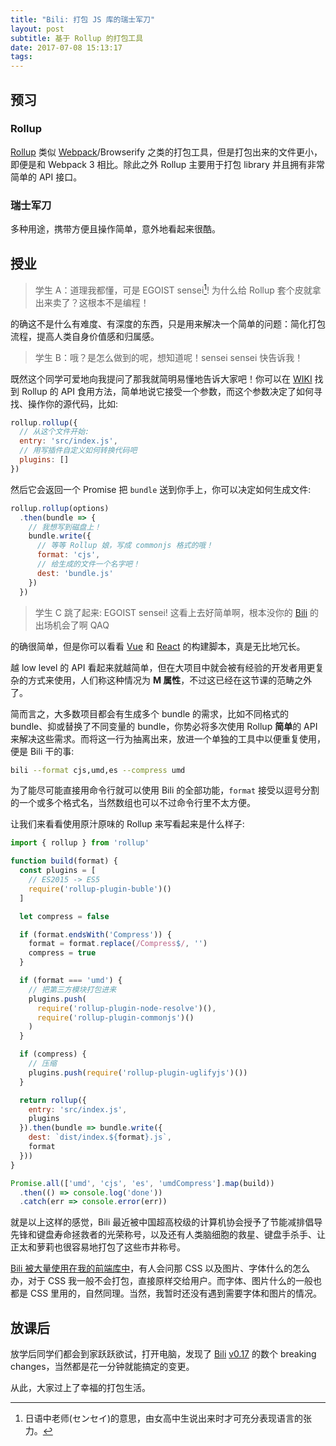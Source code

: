 ```yaml
---
title: "Bili: 打包 JS 库的瑞士军刀"
layout: post
subtitle: 基于 Rollup 的打包工具
date: 2017-07-08 15:13:17
tags:
---
```


## 预习

### Rollup

[Rollup](https://github.com/rollup/rollup) 类似 [Webpack](https://webpack.js.org)/Browserify 之类的打包工具，但是打包出来的文件更小，即便是和 Webpack 3 相比。除此之外 Rollup 主要用于打包 library 并且拥有非常简单的 API 接口。

### 瑞士军刀

多种用途，携带方便且操作简单，意外地看起来很酷。

## 授业

> 学生 A：道理我都懂，可是 EGOIST sensei[^sensei]! 为什么给 Rollup 套个皮就拿出来卖了？这根本不是编程！

的确这不是什么有难度、有深度的东西，只是用来解决一个简单的问题：简化打包流程，提高人类自身价值感和归属感。

> 学生 B：哦？是怎么做到的呢，想知道呢！sensei sensei 快告诉我！

既然这个同学可爱地向我提问了那我就简明易懂地告诉大家吧！你可以在 [WIKI](https://github.com/rollup/rollup/wiki/JavaScript-API) 找到 Rollup 的 API 食用方法，简单地说它接受一个参数，而这个参数决定了如何寻找、操作你的源代码，比如:

```js
rollup.rollup({
  // 从这个文件开始:
  entry: 'src/index.js',
  // 用写插件自定义如何转换代码吧
  plugins: []
})
```

然后它会返回一个 Promise 把 `bundle` 送到你手上，你可以决定如何生成文件:

```js
rollup.rollup(options)
  .then(bundle => {
    // 我想写到磁盘上！
    bundle.write({
      // 等等 Rollup 娘，写成 commonjs 格式的哦！
      format: 'cjs',
      // 给生成的文件一个名字吧！
      dest: 'bundle.js'
    })
  })
```

> 学生 C 跳了起来: EGOIST sensei! 这看上去好简单啊，根本没你的 [Bili](https://github.com/egoist/bili) 的出场机会了啊 QAQ

的确很简单，但是你可以看看 [Vue](https://github.com/vuejs/vue/blob/dev/build/build.js) 和 [React](https://github.com/facebook/react/blob/master/scripts/rollup/build.js) 的构建脚本，真是无比地冗长。

越 low level 的 API 看起来就越简单，但在大项目中就会被有经验的开发者用更复杂的方式来使用，人们称这种情况为 **M 属性**，不过这已经在这节课的范畴之外了。

简而言之，大多数项目都会有生成多个 bundle 的需求，比如不同格式的 bundle、抑或替换了不同变量的 bundle，你势必将多次使用 Rollup **简单**的 API 来解决这些需求。而将这一行为抽离出来，放进一个单独的工具中以便重复使用，便是 Bili 干的事:

```bash
bili --format cjs,umd,es --compress umd
```

为了能尽可能直接用命令行就可以使用 Bili 的全部功能，`format` 接受以逗号分割的一个或多个格式名，当然数组也可以不过命令行里不太方便。

让我们来看看使用原汁原味的 Rollup 来写看起来是什么样子:

```js
import { rollup } from 'rollup'

function build(format) {
  const plugins = [
    // ES2015 -> ES5
    require('rollup-plugin-buble')()
  ]

  let compress = false

  if (format.endsWith('Compress')) {
    format = format.replace(/Compress$/, '')
    compress = true
  }

  if (format === 'umd') {
    // 把第三方模块打包进来
    plugins.push(
      require('rollup-plugin-node-resolve')(),
      require('rollup-plugin-commonjs')()
    )
  }

  if (compress) {
    // 压缩
    plugins.push(require('rollup-plugin-uglifyjs')())
  }

  return rollup({
    entry: 'src/index.js',
    plugins
  }).then(bundle => bundle.write({
    dest: `dist/index.${format}.js`,
    format
  }))
}

Promise.all(['umd', 'cjs', 'es', 'umdCompress'].map(build))
  .then(() => console.log('done'))
  .catch(err => console.error(err))
```

就是以上这样的感觉，Bili 最近被中国超高校级的计算机协会授予了节能减排倡导先锋和键盘寿命拯救者的光荣称号，以及还有人类脑细胞的救星、键盘手杀手、让正太和萝莉也很容易地打包了这些市井称号。

[Bili 被大量使用在我的前端库中](https://github.com/search?l=JSON&o=desc&q=bili+scripts+build&s=indexed&type=Code&utf8=%E2%9C%93)，有人会问那 CSS 以及图片、字体什么的怎么办，对于 CSS 我一般不会打包，直接原样交给用户。而字体、图片什么的一般也都是 CSS 里用的，自然同理。当然，我暂时还没有遇到需要字体和图片的情况。

## 放课后

放学后同学们都会到家跃跃欲试，打开电脑，发现了 [Bili](https://github.com/egoist/bili) [v0.17](https://github.com/egoist/bili/releases/tag/v0.17.0) 的数个 breaking changes，当然都是花一分钟就能搞定的变更。

从此，大家过上了幸福的打包生活。

[^sensei]: 日语中老师(センセイ)的意思，由女高中生说出来时才可充分表现语言的张力。